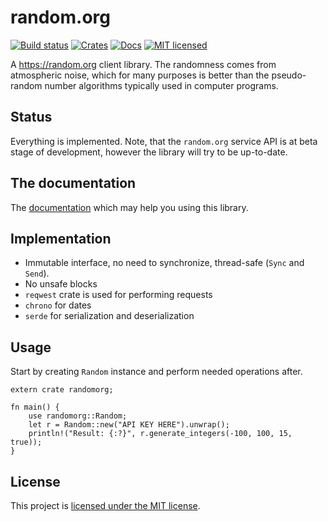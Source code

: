 # random.org
[![Build status](https://travis-ci.org/vityafx/randomorg.svg?branch=master)](https://travis-ci.org/vityafx/randomorg)
[![Crates](https://img.shields.io/crates/v/randomorg.svg)](https://crates.io/crates/randomorg)
[![Docs](https://docs.rs/randomorg/badge.svg)](https://docs.rs/randomorg)
[![MIT licensed](https://img.shields.io/badge/license-MIT-blue.svg)](./LICENSE)


A https://random.org client library. The randomness comes from atmospheric noise, which
for many purposes is better than the pseudo-random number algorithms typically used in computer
programs.

## Status
Everything is implemented. Note, that the `random.org` service API is at beta stage of development,
however the library will try to be up-to-date.

## The documentation
The [documentation](https://docs.rs/randomorg) which may help you using this library.

## Implementation
- Immutable interface, no need to synchronize, thread-safe (`Sync` and `Send`).
- No unsafe blocks
- `reqwest` crate is used for performing requests
- `chrono` for dates
- `serde` for serialization and deserialization

## Usage
Start by creating `Random` instance and perform needed operations after.

```rust,no_run
extern crate randomorg;

fn main() {
    use randomorg::Random;
    let r = Random::new("API KEY HERE").unwrap();
    println!("Result: {:?}", r.generate_integers(-100, 100, 15, true));
}
```

## License

This project is
[licensed under the MIT license](https://github.com/vityafx/randomorg/blob/master/LICENSE).
